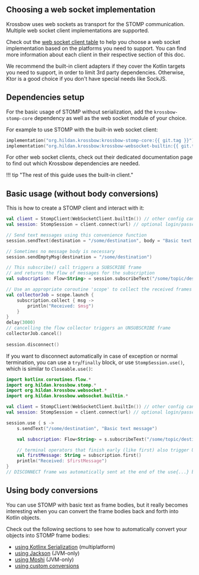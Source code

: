 ## Choosing a web socket implementation

Krossbow uses web sockets as transport for the STOMP communication.
Multiple web socket client implementations are supported.

Check out the [web socket client table](../index.md#web-socket-clients-target-support) to help you choose a web socket
implementation based on the platforms you need to support.
You can find more information about each client in their respective section of this doc.

We recommend the built-in client adapters if they cover the Kotlin targets you need to support, in order to
limit 3rd party dependencies. Otherwise, Ktor is a good choice if you don't have special needs like SockJS.

## Dependencies setup

For the basic usage of STOMP without serialization, add the `krossbow-stomp-core` dependency as well as the web socket
module of your choice.

For example to use STOMP with the built-in web socket client:

```kotlin
implementation("org.hildan.krossbow:krossbow-stomp-core:{{ git.tag }}")
implementation("org.hildan.krossbow:krossbow-websocket-builtin:{{ git.tag }}")
```

For other web socket clients, check out their dedicated documentation page to find out which Krossbow dependencies are
needed.

!!! tip "The rest of this guide uses the built-in client."

## Basic usage (without body conversions)

This is how to create a STOMP client and interact with it:

```kotlin
val client = StompClient(WebSocketClient.builtIn()) // other config can be passed in here
val session: StompSession = client.connect(url) // optional login/passcode can be provided here

// Send text messages using this convenience function
session.sendText(destination = "/some/destination", body = "Basic text message")

// Sometimes no message body is necessary
session.sendEmptyMsg(destination = "/some/destination") 

// This subscribe() call triggers a SUBSCRIBE frame
// and returns the flow of messages for the subscription
val subscription: Flow<String> = session.subscribeText("/some/topic/destination")

// Use an appropriate coroutine 'scope' to collect the received frames
val collectorJob = scope.launch {
    subscription.collect { msg ->
        println("Received: $msg")
    }
}
delay(3000)
// cancelling the flow collector triggers an UNSUBSCRIBE frame
collectorJob.cancel()
 
session.disconnect()
```

If you want to disconnect automatically in case of exception or normal termination, you can use
a `try`/`finally` block, or use `StompSession.use()`, which is similar to `Closeable.use()`:

```kotlin
import kotlinx.coroutines.flow.*
import org.hildan.krossbow.stomp.*
import org.hildan.krossbow.websocket.*
import org.hildan.krossbow.websocket.builtin.*

val client = StompClient(WebSocketClient.builtIn()) // other config can be passed in here
val session: StompSession = client.connect(url) // optional login/passcode can be provided here

session.use { s ->
    s.sendText("/some/destination", "Basic text message") 

    val subscription: Flow<String> = s.subscribeText("/some/topic/destination")

    // terminal operators that finish early (like first) also trigger UNSUBSCRIBE automatically
    val firstMessage: String = subscription.first()
    println("Received: $firstMessage")
}
// DISCONNECT frame was automatically sent at the end of the use{...} block
```

## Using body conversions

You can use STOMP with basic text as frame bodies, but it really becomes interesting when you can
convert the frame bodies back and forth into Kotlin objects.

Check out the following sections to see how to automatically convert your objects into STOMP frame bodies:

 * [using Kotlinx Serialization](./conversions/kx-serialization.md) (multiplatform)
 * [using Jackson](./conversions/jackson.md) (JVM-only)
 * [using Moshi](./conversions/moshi.md) (JVM-only)
 * [using custom conversions](./conversions/custom.md)
